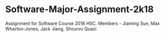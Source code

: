 # Software-Major-Assignment-2k18
Assignment for Software Course 2018 HSC. Members - Jiaming Sun, Max Wharton-Jones, Jack Jiang, Shourov Quazi
